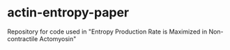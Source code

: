 # actin-entropy-paper
Repository for code used in "Entropy Production Rate is Maximized in Non-contractile Actomyosin"
